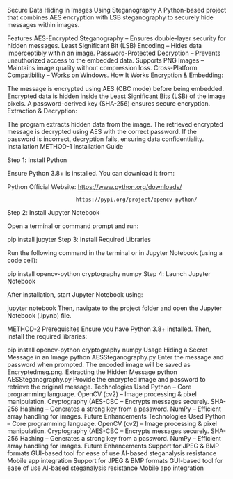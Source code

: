 Secure Data Hiding in Images Using Steganography
A Python-based project that combines AES encryption with LSB steganography to securely hide messages within images.

Features
AES-Encrypted Steganography – Ensures double-layer security for hidden messages.
Least Significant Bit (LSB) Encoding – Hides data imperceptibly within an image.
Password-Protected Decryption – Prevents unauthorized access to the embedded data.
Supports PNG Images – Maintains image quality without compression loss.
Cross-Platform Compatibility – Works on Windows.
How It Works
Encryption & Embedding:

The message is encrypted using AES (CBC mode) before being embedded.
Encrypted data is hidden inside the Least Significant Bits (LSB) of the image pixels.
A password-derived key (SHA-256) ensures secure encryption.
Extraction & Decryption:

The program extracts hidden data from the image.
The retrieved encrypted message is decrypted using AES with the correct password.
If the password is incorrect, decryption fails, ensuring data confidentiality.
Installation
METHOD-1
Installation Guide

Step 1️: Install Python

Ensure Python 3.8+ is installed. You can download it from:

Python Official Website: https://www.python.org/downloads/

                          https://pypi.org/project/opencv-python/
Step 2️: Install Jupyter Notebook

Open a terminal or command prompt and run:

pip install jupyter
Step 3️: Install Required Libraries

Run the following command in the terminal or in Jupyter Notebook (using a code cell):

pip install opencv-python cryptography numpy
Step 4️: Launch Jupyter Notebook

After installation, start Jupyter Notebook using:

jupyter notebook
Then, navigate to the project folder and open the Jupyter Notebook (.ipynb) file.

METHOD-2
Prerequisites
Ensure you have Python 3.8+ installed. Then, install the required libraries:

pip install opencv-python cryptography numpy
Usage
Hiding a Secret Message in an Image
python AESSteganography.py
Enter the message and password when prompted.
The encoded image will be saved as Encryptedmsg.png.
Extracting the Hidden Message
python AESSteganography.py
Provide the encrypted image and password to retrieve the original message.
Technologies Used
Python – Core programming language.
OpenCV (cv2) – Image processing & pixel manipulation.
Cryptography (AES-CBC – Encrypts messages securely.
SHA-256 Hashing – Generates a strong key from a password.
NumPy – Efficient array handling for images.
Future Enhancements
Technologies Used
Python – Core programming language.
OpenCV (cv2) – Image processing & pixel manipulation.
Cryptography (AES-CBC – Encrypts messages securely.
SHA-256 Hashing – Generates a strong key from a password.
NumPy – Efficient array handling for images.
Future Enhancements
Support for JPEG & BMP formats
GUI-based tool for ease of use
AI-based steganalysis resistance
Mobile app integration
Support for JPEG & BMP formats
GUI-based tool for ease of use
AI-based steganalysis resistance
Mobile app integration
